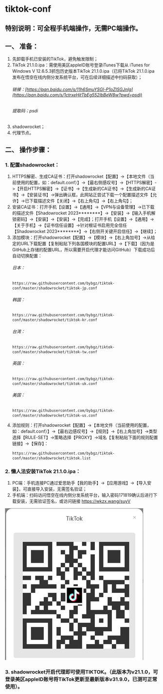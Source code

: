 # tiktok-conf



## 特别说明：可全程手机端操作，无需PC端操作。



## 一、	准备：
1. 先卸载手机已安装的TikTok，避免触发限制；
2. TikTok 21.1.0.ipa：需使用美区appleID账号登录iTunes下载从 iTunes for Windows V 12.6.5.3抓包历史版本TikTok 21.1.0.ipa（已将TikTok 21.1.0.ipa发布在悟空在线内侧分发系统平台，可在后续详细描述中扫码获取）；
    ###### 链接：[https://pan.baidu.com/s/11h6SmuYSGl-P1oZISGJnIg](https://pan.baidu.com/s/1ctrxeHitTbEg552IbBeW8w?pwd=psdi)
    ###### 提取码：psdi
4.	shadowrocket；
5.	代理节点。



## 二、	操作步骤：
### 1. 配置shadowrocket：
1) HTTPS解密、生成CA证书：打开shadowrocket【配置】->【本地文件（当前使用的配置，如：default.conf）】->【最右侧感叹号】->【HTTPS解密】->【开启HTTPS解密】->【证书】->【生成新的CA证书】->【生成新的CA证书】->【安装证书】->弹出确认框，此网站正尝试下载一个配置描述文件【允许】->已下载描述文件【关闭】->【右上角勾】->【右上角勾】；
2) 安装CA证书：打开手机【设置】->【通用】->【VPN与设备管理】->已下载的描述文件【Shadowrocket 2023********】->【安装】->【输入手机解锁密码】->【安装】->【安装】->【完成】；打开手机【设置】->【通用】->【关于手机】->【证书信任设置】->针对根证书启用完全信任【Shadowrocket 2023********】->【右侧开关键开启信任】->【继续】；
3) 添加模块：打开shadowrocket【配置】->【模块】->【右上角加号】->从给定的URL下载配置【复制粘贴下列各国模块的配置URL】->【下载】（因为是GitHub上存储的配置URL，所以需要开启代理才能访问GitHub）下载成功后自动切换配置：
   ###### 日本：
    ```
    https://raw.githubusercontent.com/bybgz/tiktok-conf/master/shadowrocket/tiktok-jp.conf
    ```
    ###### 韩国：
    ```
    https://raw.githubusercontent.com/bybgz/tiktok-conf/master/shadowrocket/tiktok-kr.conf
    ```
    ###### 台湾：
    ```
    https://raw.githubusercontent.com/bybgz/tiktok-conf/master/shadowrocket/tiktok-tw.conf
    ```
    ###### 英国：
    ```
    https://raw.githubusercontent.com/bybgz/tiktok-conf/master/shadowrocket/tiktok-uk.conf
    ```
    ###### 美国：
    ```
    https://raw.githubusercontent.com/bybgz/tiktok-conf/master/shadowrocket/tiktok-us.conf
    ```
8) 添加规则：打开shadowrocket【配置】->【本地文件（当前使用的配置，如：default.conf）】->【最右边感叹号】->【规则】->【右上角加号】->类型选择【RULE-SET】->策略选择【PROXY】->域名【复制粘贴下面的规则配置链接】->【保存】：
    ```
    https://raw.githubusercontent.com/bybgz/tiktok-conf/master/shadowrocket/tiktok.list
    ```



### 2.	懒人法安装TikTok 21.1.0.ipa：
1) PC端：手机连接PC通过爱思助手【我的助手】->【应用游戏】->【导入安装】，可直接导入安装，无需签名验证； 
2) 手机端：扫码访问悟空在线内侧分发系统平台，输入密码171819确认后进行下载安装，无需验证签名，或访问链接 https://wkzx.wang/suyV

![preview](./qr_code.png)



### 3.	shadowrocket开启代理即可使用TIKTOK。（此版本为v21.1.0，可登录美区appleID账号将TikTok更新至最新版本v31.9.0，已测可正常使用）。

